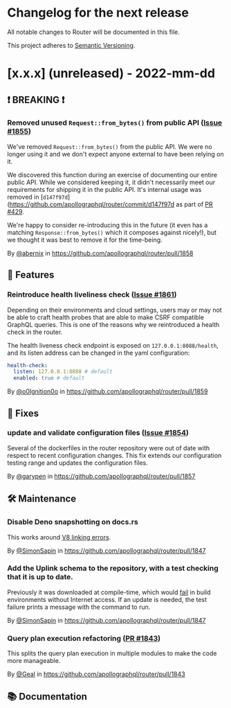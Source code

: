 # Changelog for the next release

All notable changes to Router will be documented in this file.

This project adheres to [Semantic Versioning](https://semver.org/spec/v2.0.0.html).

<!-- <THIS IS AN EXAMPLE, DO NOT REMOVE>

# [x.x.x] (unreleased) - 2022-mm-dd
> Important: X breaking changes below, indicated by **❗ BREAKING ❗**
## ❗ BREAKING ❗
## 🚀 Features
## 🐛 Fixes
## 🛠 Maintenance
## 📚 Documentation

## Example section entry format

### Headline ([Issue #ISSUE_NUMBER](https://github.com/apollographql/router/issues/ISSUE_NUMBER))

Description! And a link to a [reference](http://url)

By [@USERNAME](https://github.com/USERNAME) in https://github.com/apollographql/router/pull/PULL_NUMBER
-->

# [x.x.x] (unreleased) - 2022-mm-dd

## ❗ BREAKING ❗

### Removed unused `Request::from_bytes()` from public API ([Issue #1855](https://github.com/apollographql/router/issues/1855))

We've removed `Request::from_bytes()` from the public API.  We were no longer using it and we don't expect anyone external to have been relying on it.

We discovered this function during an exercise of documenting our entire public API.  While we considered keeping it, it didn't necessarily meet our requirements for shipping it in the public API.  It's internal usage was removed in [`d147f97d`](https://github.com/apollographql/router/commit/d147f97d as part of [PR #429](https://github.com/apollographql/router/pull/429).

We're happy to consider re-introducing this in the future (it even has a matching `Response::from_bytes()` which it composes against nicely!), but we thought it was best to remove it for the time-being.

By [@abernix](https://github.com/abernix) in https://github.com/apollographql/router/pull/1858

## 🚀 Features

### Reintroduce health liveliness check ([Issue #1861](https://github.com/apollographql/router/issues/1861))

Depending on their environments and cloud settings, users may or may not be able to craft health probes that are able to make CSRF compatible GraphQL queries.
This is one of the reasons why we reintroduced a health check in the router.

The health liveness check endpoint is exposed on `127.0.0.1:8088/health`, and its listen address can be changed in the yaml configuration:

```yaml
health-check:
  listen: 127.0.0.1:8088 # default
  enabled: true # default
```

By [@o0Ignition0o](https://github.com/o0Ignition0o) in https://github.com/apollographql/router/pull/1859

## 🐛 Fixes

### update and validate configuration files ([Issue #1854](https://github.com/apollographql/router/issues/1854))

Several of the dockerfiles in the router repository were out of date with respect to recent configuration changes. This fix extends our configuration testing range and updates the configuration files.

By [@garypen](https://github.com/garypen) in https://github.com/apollographql/router/pull/1857

## 🛠 Maintenance

### Disable Deno snapshotting on docs.rs

This works around [V8 linking errors](https://docs.rs/crate/apollo-router/1.0.0-rc.2/builds/633287).

By [@SimonSapin](https://github.com/SimonSapin) in https://github.com/apollographql/router/pull/1847

### Add the Uplink schema to the repository, with a test checking that it is up to date.

Previously it was downloaded at compile-time, 
which would [fail](https://docs.rs/crate/lets-see-if-this-builds-on-docs-rs/0.0.1/builds/633305) 
in build environments without Internet access.
If an update is needed, the test failure prints a message with the command to run.

By [@SimonSapin](https://github.com/SimonSapin) in https://github.com/apollographql/router/pull/1847

### Query plan execution refactoring ([PR #1843](https://github.com/apollographql/router/pull/1843))

This splits the query plan execution in multiple modules to make the code more manageable.

By [@Geal](https://github.com/Geal) in https://github.com/apollographql/router/pull/1843

## 📚 Documentation
